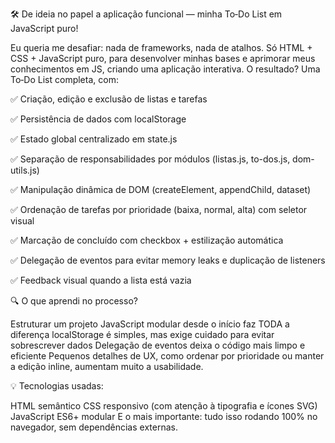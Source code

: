 🛠️ De ideia no papel a aplicação funcional — minha To‑Do List em JavaScript puro!

Eu queria me desafiar: nada de frameworks, nada de atalhos. Só HTML + CSS + JavaScript puro, para desenvolver minhas bases e aprimorar meus conhecimentos em JS, criando uma aplicação interativa.
O resultado? Uma To‑Do List completa, com:

✅ Criação, edição e exclusão de listas e tarefas

✅ Persistência de dados com localStorage 

✅ Estado global centralizado em state.js 

✅ Separação de responsabilidades por módulos (listas.js, to-dos.js, dom-utils.js) 

✅ Manipulação dinâmica de DOM (createElement, appendChild, dataset) 

✅ Ordenação de tarefas por prioridade (baixa, normal, alta) com seletor visual

✅ Marcação de concluído com checkbox + estilização automática

✅ Delegação de eventos para evitar memory leaks e duplicação de listeners 

✅ Feedback visual quando a lista está vazia

🔍 O que aprendi no processo? 

Estruturar um projeto JavaScript modular desde o início faz TODA a diferença
localStorage é simples, mas exige cuidado para evitar sobrescrever dados
Delegação de eventos deixa o código mais limpo e eficiente
Pequenos detalhes de UX, como ordenar por prioridade ou manter a edição inline, aumentam muito a usabilidade.

💡 Tecnologias usadas:

HTML semântico
CSS responsivo (com atenção à tipografia e ícones SVG)
JavaScript ES6+ modular
E o mais importante: tudo isso rodando 100% no navegador, sem dependências externas.
